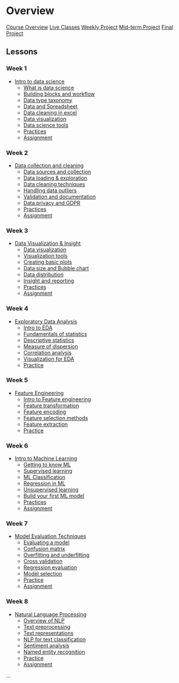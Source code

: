 # Overview

[Course Overview](course-overview.md)
[Live Classes](live-classes.md)
[Weekly Project](weekly-project.md)
[Mid-term Project](mid-term-project.md)
[Final Project](final-project.md)

## Lessons

### Week 1

- [Intro to data science](lessons/intro-to-data-science.md)
    - [What is data science](lessons/intro-to-data/what-is-data-science.md)
    - [Building blocks and workflow](lessons/intro-to-data/ds-bulding-blocks.md)
    - [Data type taxonomy](lessons/intro-to-data/data-and-data-categories.md)
    - [Data and Spreadsheet](lessons/intro-to-data/data-spreadsheet.md)
    - [Data cleaning in excel](lessons/intro-to-data/data-cleaning-excel.md)
    - [Data visualization](lessons/intro-to-data/data-viz-excel.md)
    - [Data science tools](lessons/intro-to-data/ds-tools.md)
    - [Practices]()
    - [Assignment](lessons/intro-to-data/assignment.md)


### Week 2

- [Data collection and cleaning](lessons/data-collection-cleaning.md)
    - [Data sources and collection](./lessons/data-cleaning/data-sources.md)
    - [Data loading & exploration](./lessons/data-cleaning/data-loading.md)
    - [Data cleaning techniques](./lessons/data-cleaning/data-cleaning.md)
    - [Handling data outliers](./lessons/data-cleaning/data-inconsistency.md)
    - [Validation and documentation](./lessons/data-cleaning/data-validation.md)
    - [Data privacy and GDPR](./lessons/data-cleaning/data-privacy.md) 
    - [Practices]()
    - [Assignment](./lessons/data-cleaning/assignment.md)


### Week 3

- [Data Visualization & Insight](lessons/data-visualization.md)
    - [Data visualization](./lessons/data-visualization/what-is-visualization.md)
    - [Visualization tools](./lessons/data-visualization/visualization-tools.md)
    - [Creating basic plots](./lessons/data-visualization/basic-plots.md)
    - [Data size and Bubble chart](./lessons/data-visualization/bubble-chart.md)
    - [Data distribution](./lessons/data-visualization/data-distribution.md)
    - [Insight and reporting](./lessons/data-visualization/insight-reporting.md)
    - [Practices]()
    - [Assignment](./lessons/data-visualization/assignment.md)
   

### Week 4

- [Exploratory Data Analysis](lessons/exploratory-analysis.md)
    - [Intro to EDA](./lessons/eda/what-is-eda.md)
    - [Fundamentals of statistics](./lessons/eda/fundamentals-of-statistics.md)
    - [Descriptive statistics](./lessons/eda/descriptive-statistics.md)
    - [Measure of dispersion](./lessons/eda/measures-of-dispersion.md)
    - [Correlation analysis](./lessons/eda/correlation-covariance.md)
    - [Visualization for EDA](./lessons/eda/viz-for-eda.md)
    - [Practice]()


### Week 5

- [Feature Engineering](lessons/feature-engineering.md)
    - [Intro to Feature engineering](./lessons/feature-engineering/intro-to-feature-engineering.md)
    - [Feature transformation](./lessons/feature-engineering/feature-transformation.md)
    - [Feature encoding](./lessons/feature-engineering/feature-encoding.md)
    - [Feature selection methods](./lessons/feature-engineering/feature-selection-methods.md)
    - [Feature extraction](./lessons/feature-engineering/feature-extraction.md)
    - [Practice]()



### Week 6

- [Intro to Machine Learning](lessons/intro-to-ml.md)
    - [Getting to know ML](./lessons/intro-to-ml/getting-to-know-ml.md)
    - [Supervised learning](./lessons/intro-to-ml/supervised-learning.md)
    - [ML Classification](./lessons/intro-to-ml/classification.md)
    - [Regression in ML](./lessons/intro-to-ml/regression.md)
    - [Unsupervised learning](./lessons/intro-to-ml/unsupervised-learning.md)
    - [Build your first ML model](./lessons/intro-to-ml/build-your-first-ml.md)
    - [Practices]()
    - [Assignment](./lessons/intro-to-ml/ml-assignment.md)



### Week 7

- [Model Evaluation Techniques](lessons/model-evaluation.md)
    - [Evaluating a model](./lessons/model-evaluation/intro-to-model-evaluation.md)
    - [Confusion matrix](./lessons/model-evaluation/confusion-matrix.md)
    - [Overfitting and underfitting](./lessons/model-evaluation/overfitting-underfitting.md)
    - [Cross validation](./lessons/model-evaluation/cross-validation.md)
    - [Regression evaluation](./lessons/model-evaluation/regression-evaluation.md)
    - [Model selection](./lessons/model-evaluation/model-selection.md)
    - [Practice]()
    - [Assignment](./lessons/model-evaluation/model-selection-assignment.md)


### Week 8

- [Natural Language Processing](lessons/intro-to-nlp.md)
    - [Overview of NLP](./lessons/nlp/overview-of-nlp.md)
    - [Text preprocessing](./lessons/nlp/text-preprocessing.md)
    - [Text representations]()
    - [NLP for text classification]()
    - [Sentiment analysis]()
    - [Named entity recognition]()
    - [Practice]()
    - [Assignment]()


<!--

### Week 8

- [Deep Learning Fundamentals](lessons/intro-to-ml.md)
    - []()
    - []()
    - []()
    - []()
    - []()
    - []()
    - []()
    - [Practice]()
    - [Assignment]()


### Week 9

- [Model deployment](lessons/model-deployment.md)
    - [ML model deploy deployment]()
    - []()
    - []()
    - []()
    - []()
    - []()
    - []()
    - [Practice]()
    - [Assignment]()


### Week 10

- [Final Project]()

-->

...

